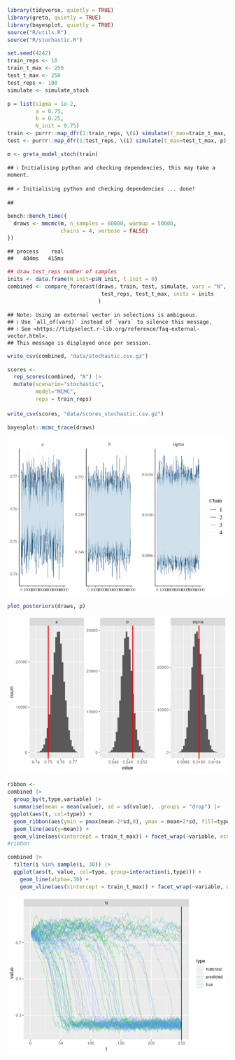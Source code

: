 
``` r
library(tidyverse, quietly = TRUE)
library(greta, quietly = TRUE)
library(bayesplot, quietly = TRUE)
source("R/utils.R")
source("R/stochastic.R")
```

``` r
set.seed(4242)
train_reps <- 10
train_t_max <- 250
test_t_max <- 250
test_reps <- 100
simulate <- simulate_stoch
```

``` r
p = list(sigma = 1e-2,
         a = 0.75, 
         b = 0.25,
         N_init = 0.75)
train <- purrr::map_dfr(1:train_reps, \(i) simulate(t_max=train_t_max, p), .id = "i")
test <- purrr::map_dfr(1:test_reps, \(i) simulate(t_max=test_t_max, p), .id = "i")
```

``` r
m <- greta_model_stoch(train)
```

    ## ℹ Initialising python and checking dependencies, this may take a moment.

    ## ✓ Initialising python and checking dependencies ... done!

    ## 

``` r
bench::bench_time({                 
  draws <- mmcmc(m, n_samples = 60000, warmup = 50000,
                 chains = 4, verbose = FALSE)
})
```

    ## process    real 
    ##   404ms   415ms

``` r
## draw test_reps number of samples
inits <- data.frame(N_init=p$N_init, t_init = 0)
combined <- compare_forecast(draws, train, test, simulate, vars = "N",
                              test_reps, test_t_max, inits = inits
                             ) 
```

    ## Note: Using an external vector in selections is ambiguous.
    ## ℹ Use `all_of(vars)` instead of `vars` to silence this message.
    ## ℹ See <https://tidyselect.r-lib.org/reference/faq-external-vector.html>.
    ## This message is displayed once per session.

``` r
write_csv(combined, "data/stochastic.csv.gz")
```

``` r
scores <-
  rep_scores(combined, "N") |> 
  mutate(scenario="stochastic", 
         model="MCMC", 
         reps = train_reps) 

write_csv(scores, "data/scores_stochastic.csv.gz")
```

``` r
bayesplot::mcmc_trace(draws)
```

![](stochastic_mcmc_files/figure-gfm/unnamed-chunk-6-1.png)<!-- -->

``` r
plot_posteriors(draws, p)
```

![](stochastic_mcmc_files/figure-gfm/unnamed-chunk-6-2.png)<!-- -->

``` r
ribbon <- 
combined |> 
  group_by(t,type,variable) |> 
  summarise(mean = mean(value), sd = sd(value), .groups = "drop") |> 
 ggplot(aes(t, col=type)) + 
  geom_ribbon(aes(ymin = pmax(mean-2*sd,0), ymax = mean+2*sd, fill=type), alpha=0.5) +
  geom_line(aes(y=mean)) +
  geom_vline(aes(xintercept = train_t_max)) + facet_wrap(~variable, ncol=1)
#ribbon
```

``` r
combined |> 
  filter(i %in% sample(i, 30)) |> 
  ggplot(aes(t, value, col=type, group=interaction(i,type))) + 
    geom_line(alpha=.30) +
    geom_vline(aes(xintercept = train_t_max)) + facet_wrap(~variable, ncol=1)
```

![](stochastic_mcmc_files/figure-gfm/unnamed-chunk-8-1.png)<!-- -->
